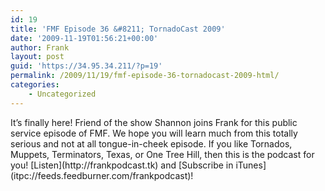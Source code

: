 ```yaml
---
id: 19
title: 'FMF Episode 36 &#8211; TornadoCast 2009'
date: '2009-11-19T01:56:21+00:00'
author: Frank
layout: post
guid: 'https://34.95.34.211/?p=19'
permalink: /2009/11/19/fmf-episode-36-tornadocast-2009-html/
categories:
    - Uncategorized
---
```


<div src="v5">It’s finally here! Friend of the show Shannon joins Frank for this public service episode of FMF. We hope you will learn much from this totally serious and not at all tongue-in-cheek episode. If you like Tornados, Muppets, Terminators, Texas, or One Tree Hill, then this is the podcast for you! [Listen](http://frankpodcast.tk) and [Subscribe in iTunes](itpc://feeds.feedburner.com/frankpodcast)!

</div>